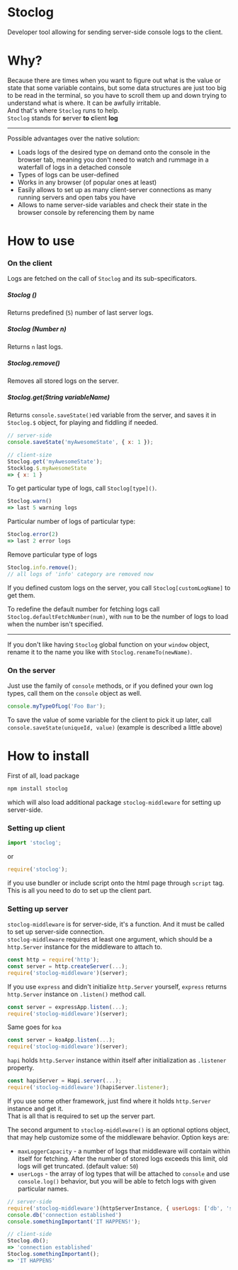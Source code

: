 # Stoclog
Developer tool allowing for sending server-side console logs to the client.

# Why?
Because there are times when you want to figure out what is the value or state that some variable contains, but some data structures are just too big to be read in the terminal, so you have to scroll them up and down trying to understand what is where. It can be awfully irritable.  
And that's where ```Stoclog``` runs to help.  
```Stoclog``` stands for **s**erver **to** **c**lient **log**

---

Possible advantages over the native solution:
* Loads logs of the desired type on demand onto the console in the browser tab, meaning you don't need to watch and rummage in a waterfall of logs in a detached console
* Types of logs can be user-defined
* Works in any browser (of popular ones at least)
* Easily allows to set up as many client-server connections as many running servers and open tabs you have
* Allows to name server-side variables and check their state in the browser console by referencing them by name


# How to use
### On the client
Logs are fetched on the call of ```Stoclog``` and its sub-specificators.
##### Stoclog ()
Returns predefined (```5```) number of last server logs.
##### Stoclog (Number n)
Returns ```n``` last logs.
##### Stoclog.remove()
Removes all stored logs on the server.
##### Stoclog.get(String variableName)
Returns ```console.saveState()```ed variable from the server, and saves it in ```Stoclog.$``` object, for playing and fiddling if needed.
```js
// server-side
console.saveState('myAwesomeState', { x: 1 });

// client-size
Stoclog.get('myAwesomeState');
Stocklog.$.myAwesomeState
=> { x: 1 }
```

To get particular type of logs, call ```Stoclog[type]()```.
```js
Stoclog.warn()
=> last 5 warning logs
```
Particular number of logs of particular type:
```js
Stoclog.error(2)
=> last 2 error logs
```
Remove particular type of logs
```js
Stoclog.info.remove();
// all logs of 'info' category are removed now
```

If you defined custom logs on the server, you call ```Stoclog[customLogName]``` to get them.

To redefine the default number for fetching logs call ```Stoclog.defaultFetchNumber(num)```, with ```num``` to be the number of logs to load when the number isn't specified.

---

If you don't like having ```Stoclog``` global function on your ```window``` object, rename it to the name you like with ```Stoclog.renameTo(newName)```.

### On the server
Just use the family of ```console``` methods, or if you defined your own log types, call them on the ```console``` object as well.
```js
console.myTypeOfLog('Foo Bar');
```

To save the value of some variable for the client to pick it up later, call ```console.saveState(uniqueId, value)``` (example is described a little above)


# How to install
First of all, load package
```js
npm install stoclog
```
which will also load additional package ```stoclog-middleware``` for setting up server-side.  
### Setting up client

```js
import 'stoclog';
```

or

```js
require('stoclog');
```
if you use bundler or include script onto the html page through ```script``` tag.
This is all you need to do to set up the client part.

### Setting up server
```stoclog-middleware``` is for server-side, it's a function. And it must be called to set up server-side connection.  
```stoclog-middleware``` requires at least one argument, which should be a ```http.Server``` instance for the middleware to attach to.  
```js
const http = require('http');
const server = http.createServer(...);
require('stoclog-middleware')(server);
```
If you use ```express``` and didn't initialize ```http.Server``` yourself, ```express``` returns ```http.Server``` instance on ```.listen()``` method call.
```js
const server = expressApp.listen(...);
require('stoclog-middleware')(server);
```
Same goes for ```koa```
```js
const server = koaApp.listen(...);
require('stoclog-middleware')(server);
```
```hapi``` holds ```http.Server``` instance within itself after initialization as ```.listener``` property.
```js
const hapiServer = Hapi.server(...);
require('stoclog-middleware')(hapiServer.listener);
```
If you use some other framework, just find where it holds ```http.Server``` instance and get it.  
That is all that is required to set up the server part.

The second argument to ```stoclog-middleware()``` is an optional options object, that may help customize some of the middleware behavior.
Option keys are:
* ```maxLoggerCapacity``` - a number of logs that middleware will contain within itself for fetching. After the number of stored logs exceeds this limit, old logs will get truncated. (default value: ```50```)
* ```userLogs``` - the array of log types that will be attached to ```console``` and use ```console.log()``` behavior, but you will be able to fetch logs with given particular names. 

```js
// server-side
require('stoclog-middleware')(httpServerInstance, { userLogs: ['db', 'somethingImportant'] });
console.db('connection established')
console.somethingImportant('IT HAPPENS!');

// client-side
Stoclog.db();
=> 'connection established'
Stoclog.somethingImportant();
=> 'IT HAPPENS'
```
